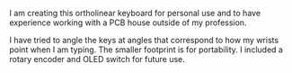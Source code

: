 I am creating this ortholinear keyboard for personal use and to have experience working with a PCB house outside of my profession.

I have tried to angle the keys at angles that correspond to how my wrists point when I am typing. The smaller footprint is for 
portability. I included a rotary encoder and OLED switch for future use.
